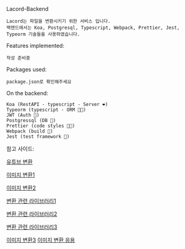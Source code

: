Lacord-Backend
    
    Lacord는 파일을 변환시키기 위한 서비스 입니다. 
    백엔드에서는 Koa, Postgresql, Typescript, Webpack, Prettier, Jest, Typeorm 기술들을 사용하였습니다.

Features implemented:
    
    작성 준비중

Packages used:
    
    package.json로 확인해주세요

On the backend:
    
    Koa (RestAPI - typescript - Server ❤️)
    Typeorm (typescript - ORM 💪🏻)
    JWT (Auth 🔑)
    Postgressql (DB 📃)
    Prettier (code styles 💅🏻)
    Webpack (build 📃)
    Jest (test framework 📃)
    
참고 사이드: 

[유튜브 변환](https://github.com/leerob/youtube-to-mp3/blob/master/src/containers/app.container.jsx)

[이미지 변환1](https://s8a.jp/javascript-image-processing-library-jimp#%E5%9F%BA%E6%9C%AC%E7%9A%84%E3%81%AA%E7%94%BB%E5%83%8F%E5%87%A6%E7%90%86%E3%83%A1%E3%82%BD%E3%83%83%E3%83%89)
    
[이미지 변환2](https://medium.com/@rossbulat/image-processing-in-nodejs-with-jimp-174f39336153)

[변환 관련 라이브러리1](https://github.com/ConvertAPI/convertapi-node)

[변환 관련 라이브러리2](https://www.npmjs.com/package/officegen)

[변환 관련 라이브러리3](https://docx.js.org/)

[이미지 변환3](https://www.npmjs.com/package/jimp)
[이미지 변환 응용](https://medium.com/@rossbulat/image-processing-in-nodejs-with-jimp-174f39336153)